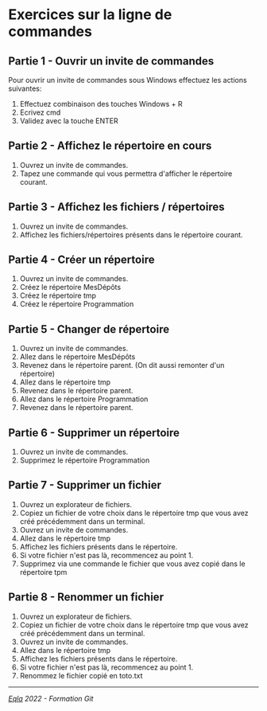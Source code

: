 <h1 class="text-center"> Exercices sur la ligne de commandes</h1>

## Partie 1 - Ouvrir un invite de commandes

Pour ouvrir un invite de commandes sous Windows effectuez les actions suivantes:

1. Effectuez combinaison des touches Windows + R
2. Ecrivez cmd
3. Validez avec la touche ENTER

## Partie 2 - Affichez le répertoire en cours

1. Ouvrez un invite de commandes.<br/>
2. Tapez une commande qui vous permettra d'afficher le répertoire courant.

## Partie 3 - Affichez les fichiers / répertoires

1. Ouvrez un invite de commandes.
2. Affichez les fichiers/répertoires présents dans le répertoire courant.

## Partie 4 - Créer un répertoire

1. Ouvrez un invite de commandes.
2. Créez le répertoire MesDépôts
3. Créez le répertoire tmp
4. Créez le répertoire Programmation

## Partie 5 - Changer de répertoire

1. Ouvrez un invite de commandes.
2. Allez dans le répertoire MesDépôts
3. Revenez dans le répertoire parent. (On dit aussi remonter d'un répertoire)
4. Allez dans le répertoire tmp
5. Revenez dans le répertoire parent.
6. Allez dans le répertoire Programmation
7. Revenez dans le répertoire parent.

## Partie 6 - Supprimer un répertoire

1. Ouvrez un invite de commandes.
2. Supprimez le répertoire Programmation

## Partie 7 - Supprimer un fichier

1. Ouvrez un explorateur de fichiers.
2. Copiez un fichier de votre choix dans le répertoire tmp que vous avez créé précédemment dans un terminal.
3. Ouvrez un invite de commandes.
4. Allez dans le répertoire tmp
5. Affichez les fichiers présents dans le répertoire.
6. Si votre fichier n'est pas là, recommencez au point 1.
7. Supprimez via une commande le fichier que vous avez copié dans le répertoire tpm

## Partie 8 - Renommer un fichier
1. Ouvrez un explorateur de fichiers.
2. Copiez un fichier de votre choix dans le répertoire tmp que vous avez créé précédemment dans un terminal.
3. Ouvrez un invite de commandes.
4. Allez dans le répertoire tmp
5. Affichez les fichiers présents dans le répertoire.
6. Si votre fichier n'est pas là, recommencez au point 1.
7. Renommez le fichier copié en toto.txt


***
_[Eqla](http://www.eqla.be) 2022 - Formation Git_